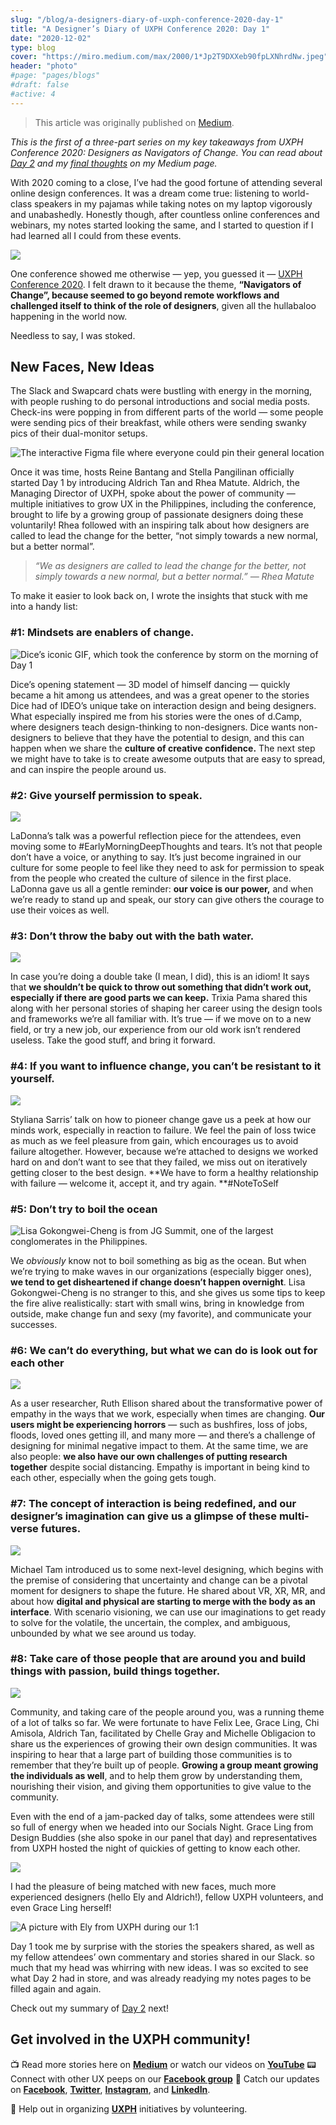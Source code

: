 ```yaml
---
slug: "/blog/a-designers-diary-of-uxph-conference-2020-day-1"
title: "A Designer’s Diary of UXPH Conference 2020: Day 1"
date: "2020-12-02"
type: blog
cover: "https://miro.medium.com/max/2000/1*Jp2T9DXXeb90fpLXNhrdNw.jpeg"
header: "photo"
#page: "pages/blogs"
#draft: false
#active: 4
---
```


> This article was originally published on [Medium](https://medium.com/uxph/a-designers-diary-of-uxph-conference-2020-day-1-ce468950aa3d).

*This is the first of a three-part series on my key takeaways from UXPH Conference 2020: Designers as Navigators of Change. You can read about [Day 2](https://medium.com/uxph/a-designers-diary-of-uxph-conference-2020-day-2-3adf53f9afb0) and my [final thoughts](https://medium.com/uxph/a-designers-diary-of-uxph-conference-2020-reflections-on-navigating-change-4ceb04a87c27) on my Medium page.*

With 2020 coming to a close, I’ve had the good fortune of attending several online design conferences. It was a dream come true: listening to world-class speakers in my pajamas while taking notes on my laptop vigorously and unabashedly. Honestly though, after countless online conferences and webinars, my notes started looking the same, and I started to question if I had learned all I could from these events.

![](https://cdn-images-1.medium.com/max/3420/1*rxu7Emme19HM2WqTKIKjDg.png)

One conference showed me otherwise — yep, you guessed it — [UXPH Conference 2020](https://medium.com/uxph). I felt drawn to it because the theme, **“Navigators of Change”, because seemed to go beyond remote workflows and challenged itself to think of the role of designers**, given all the hullabaloo happening in the world now.

Needless to say, I was stoked.

## New Faces, New Ideas

The Slack and Swapcard chats were bustling with energy in the morning, with people rushing to do personal introductions and social media posts. Check-ins were popping in from different parts of the world — some people were sending pics of their breakfast, while others were sending swanky pics of their dual-monitor setups.

![The [interactive Figma file](http://bit.ly/UXPHConf2020-AttendeeCheckIn) where everyone could pin their general location](https://cdn-images-1.medium.com/max/23040/1*2FTfhURzSFN3phTMI5GCVQ.png)

Once it was time, hosts Reine Bantang and Stella Pangilinan officially started Day 1 by introducing Aldrich Tan and Rhea Matute. Aldrich, the Managing Director of UXPH, spoke about the power of community — multiple initiatives to grow UX in the Philippines, including the conference, brought to life by a growing group of passionate designers doing these voluntarily! Rhea followed with an inspiring talk about how designers are called to lead the change for the better, “not simply towards a new normal, but a better normal”.
>  *“We as designers are called to lead the change for the better, not simply towards a new normal, but a better normal.” — Rhea Matute*

To make it easier to look back on, I wrote the insights that stuck with me into a handy list:

### #1: Mindsets are enablers of change.

![Dice’s iconic GIF, which took the conference by storm on the morning of Day 1](https://cdn-images-1.medium.com/max/2000/1*KgI6Z_0L-BvTV7PdUvaLOg.gif)

Dice’s opening statement — 3D model of himself dancing — quickly became a hit among us attendees, and was a great opener to the stories Dice had of IDEO’s unique take on interaction design and being designers. What especially inspired me from his stories were the ones of d.Camp, where designers teach design-thinking to non-designers. Dice wants non-designers to believe that they have the potential to design, and this can happen when we share the **culture of creative confidence.** The next step we might have to take is to create awesome outputs that are easy to spread, and can inspire the people around us.

### #2: Give yourself permission to speak.

![](https://cdn-images-1.medium.com/max/6672/1*nrSu3iaSqjAcRNon4iT4Cw.png)

LaDonna’s talk was a powerful reflection piece for the attendees, even moving some to #EarlyMorningDeepThoughts and tears. It’s not that people don’t have a voice, or anything to say. It’s just become ingrained in our culture for some people to feel like they need to ask for permission to speak from the people who created the culture of silence in the first place. LaDonna gave us all a gentle reminder: **our voice is our power,** and when we’re ready to stand up and speak, our story can give others the courage to use their voices as well.

### #3: Don’t throw the baby out with the bath water.

![](https://cdn-images-1.medium.com/max/6700/1*m2GehjTzFw1oDA8l6WDi8A.png)

In case you’re doing a double take (I mean, I did), this is an idiom! It says that **we shouldn’t be quick to throw out something that didn’t work out, especially if there are good parts we can keep.** Trixia Pama shared this along with her personal stories of shaping her career using the design tools and frameworks we’re all familiar with. It’s true — if we move on to a new field, or try a new job, our experience from our old work isn’t rendered useless. Take the good stuff, and bring it forward.

### #4: If you want to influence change, you can’t be resistant to it yourself.

![](https://cdn-images-1.medium.com/max/6700/1*eQgMJrQdWK788fIc5Yec-w.png)

Styliana Sarris’ talk on how to pioneer change gave us a peek at how our minds work, especially in reaction to failure. We feel the pain of loss twice as much as we feel pleasure from gain, which encourages us to avoid failure altogether. However, because we’re attached to designs we worked hard on and don’t want to see that they failed, we miss out on iteratively getting closer to the best design. **We have to form a healthy relationship with failure — welcome it, accept it, and try again. **#NoteToSelf

### #5: Don’t try to boil the ocean

![Lisa Gokongwei-Cheng is from JG Summit, one of the largest conglomerates in the Philippines.](https://cdn-images-1.medium.com/max/6708/1*82Y3FrgtsI7eiStyKDyyyQ.png)

We *obviously* know not to boil something as big as the ocean. But when we’re trying to make waves in our organizations (especially bigger ones), **we tend to get disheartened if change doesn’t happen overnight**. Lisa Gokongwei-Cheng is no stranger to this, and she gives us some tips to keep the fire alive realistically: start with small wins, bring in knowledge from outside, make change fun and sexy (my favorite), and communicate your successes.

### #6: We can’t do everything, but what we can do is look out for each other

![](https://cdn-images-1.medium.com/max/6720/1*uIxOmjvzpxAdvEMWzyOMNQ.png)

As a user researcher, Ruth Ellison shared about the transformative power of empathy in the ways that we work, especially when times are changing. **Our users might be experiencing horrors** — such as bushfires, loss of jobs, floods, loved ones getting ill, and many more — and there’s a challenge of designing for minimal negative impact to them. At the same time, we are also people: **we also have our own challenges of putting research together** despite social distancing. Empathy is important in being kind to each other, especially when the going gets tough.

### #7: The concept of interaction is being redefined, and our designer’s imagination can give us a glimpse of these multi-verse futures.

![](https://cdn-images-1.medium.com/max/6720/1*SnjrdA7vL2ul8wjN3-fcmA.png)

Michael Tam introduced us to some next-level designing, which begins with the premise of considering that uncertainty and change can be a pivotal moment for designers to shape the future. He shared about VR, XR, MR, and about how **digital and physical are starting to merge with the body as an interface**. With scenario visioning, we can use our imaginations to get ready to solve for the volatile, the uncertain, the complex, and ambiguous, unbounded by what we see around us today.

### #8: Take care of those people that are around you and build things with passion, build things together.

![](https://cdn-images-1.medium.com/max/6720/1*UfArT1RanrEc5wJ5LU8bpQ.png)

Community, and taking care of the people around you, was a running theme of a lot of talks so far. We were fortunate to have Felix Lee, Grace Ling, Chi Amisola, Aldrich Tan, facilitated by Chelle Gray and Michelle Obligacion to share us the experiences of growing their own design communities. It was inspiring to hear that a large part of building those communities is to remember that they’re built up of people. **Growing a group meant growing the individuals as well**, and to help them grow by understanding them, nourishing their vision, and giving them opportunities to give value to the community.

Even with the end of a jam-packed day of talks, some attendees were still so full of energy when we headed into our Socials Night. Grace Ling from Design Buddies (she also spoke in our panel that day) and representatives from UXPH hosted the night of quickies of getting to know each other.

![](https://cdn-images-1.medium.com/max/2148/1*rAKqK9WoOKAYXviOUxPXGA.png)

I had the pleasure of being matched with new faces, much more experienced designers (hello Ely and Aldrich!), fellow UXPH volunteers, and even Grace Ling herself!

![A picture with Ely from UXPH during our 1:1](https://cdn-images-1.medium.com/max/4920/1*mpAiqprkPWIfcQy7QysvWA.png)

Day 1 took me by surprise with the stories the speakers shared, as well as my fellow attendees’ own commentary and stories shared in our Slack. so much that my head was whirring with new ideas. I was so excited to see what Day 2 had in store, and was already readying my notes pages to be filled again and again.

Check out my summary of [Day 2](https://medium.com/uxph/a-designers-diary-of-uxph-conference-2020-day-2-3adf53f9afb0) next!

## Get involved in the UXPH community!

📺 Read more stories here on **[Medium](https://medium.com/uxph)** or watch our videos on **[YouTube](https://www.youtube.com/channel/UCbgbbQyqImwvLCeYrmK30Mg/featured)**
📟 Connect with other UX peeps on our **[Facebook group](https://www.facebook.com/groups/uxphofficial/)**
📰 Catch our updates on **[Facebook](https://www.facebook.com/uxphofficial/)**, **[Twitter](https://twitter.com/uxphofficial)**,
**[Instagram](https://www.instagram.com/uxphofficial/)**, and **[LinkedIn](https://www.linkedin.com/company/uxph/)**.

🧩 Help out in organizing **[UXPH](https://uxph.org/volunteers/)** initiatives by volunteering.


